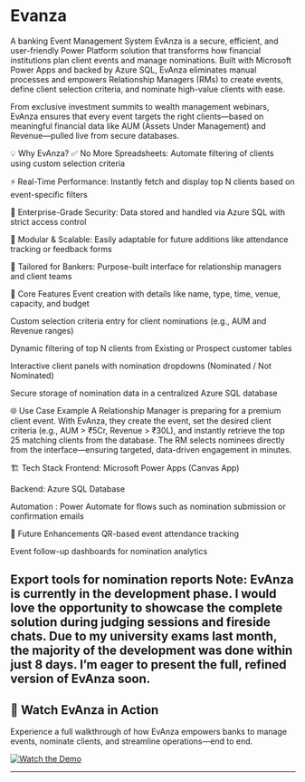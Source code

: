 # Evanza
A banking Event Management System
EvAnza is a secure, efficient, and user-friendly Power Platform solution that transforms how financial institutions plan client events and manage nominations. Built with Microsoft Power Apps and backed by Azure SQL, EvAnza eliminates manual processes and empowers Relationship Managers (RMs) to create events, define client selection criteria, and nominate high-value clients with ease.

From exclusive investment summits to wealth management webinars, EvAnza ensures that every event targets the right clients—based on meaningful financial data like AUM (Assets Under Management) and Revenue—pulled live from secure databases.

💡 Why EvAnza?
✅ No More Spreadsheets: Automate filtering of clients using custom selection criteria

⚡ Real-Time Performance: Instantly fetch and display top N clients based on event-specific filters

🔐 Enterprise-Grade Security: Data stored and handled via Azure SQL with strict access control

🧩 Modular & Scalable: Easily adaptable for future additions like attendance tracking or feedback forms

💼 Tailored for Bankers: Purpose-built interface for relationship managers and client teams

🧩 Core Features
Event creation with details like name, type, time, venue, capacity, and budget

Custom selection criteria entry for client nominations (e.g., AUM and Revenue ranges)

Dynamic filtering of top N clients from Existing or Prospect customer tables

Interactive client panels with nomination dropdowns (Nominated / Not Nominated)

Secure storage of nomination data in a centralized Azure SQL database

🌐 Use Case Example
A Relationship Manager is preparing for a premium client event. With EvAnza, they create the event, set the desired client criteria (e.g., AUM > ₹5Cr, Revenue > ₹30L), and instantly retrieve the top 25 matching clients from the database. The RM selects nominees directly from the interface—ensuring targeted, data-driven engagement in minutes.


🏗️ Tech Stack
Frontend: Microsoft Power Apps (Canvas App)

Backend: Azure SQL Database

Automation : Power Automate for flows such as nomination submission or confirmation emails

🔧 Future Enhancements
QR-based event attendance tracking

Event follow-up dashboards for nomination analytics

Export tools for nomination reports
Note: EvAnza is currently in the development phase. I would love the opportunity to showcase the complete solution during judging sessions and fireside chats. Due to my university exams last month, the majority of the development was done within just 8 days. I’m eager to present the full, refined version of EvAnza soon.
---

## 🎥 Watch EvAnza in Action

Experience a full walkthrough of how EvAnza empowers banks to manage events, nominate clients, and streamline operations—end to end.

[![Watch the Demo](https://img.youtube.com/vi/4xSW3luSzUc/hqdefault.jpg)](https://www.youtube.com/watch?v=4xSW3luSzUc)

---

